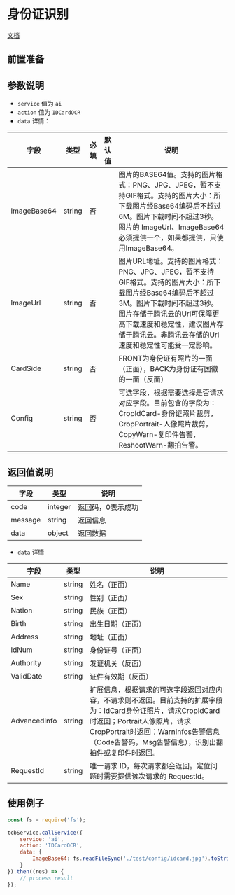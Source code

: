 # 身份证识别

[文档](https://cloud.tencent.com/document/api/866/17597)

## 前置准备

## 参数说明

* `service` 值为 `ai`
* `action` 值为 `IDCardOCR`
* `data` 详情：

| 字段 | 类型 | 必填 | 默认值 | 说明
| --- | --- | --- | --- | ---
| ImageBase64 | string | 否 | | 图片的BASE64值。支持的图片格式：PNG、JPG、JPEG，暂不支持GIF格式。支持的图片大小：所下载图片经Base64编码后不超过6M。图片下载时间不超过3秒。图片的 ImageUrl、ImageBase64必须提供一个，如果都提供，只使用ImageBase64。
| ImageUrl | string | 否 | | 图片URL地址。支持的图片格式：PNG、JPG、JPEG，暂不支持GIF格式。支持的图片大小：所下载图片经Base64编码后不超过3M。图片下载时间不超过3秒。图片存储于腾讯云的Url可保障更高下载速度和稳定性，建议图片存储于腾讯云。非腾讯云存储的Url速度和稳定性可能受一定影响。
| CardSide | string | 否 | | FRONT为身份证有照片的一面（正面），BACK为身份证有国徽的一面（反面）
| Config | string | 否 | | 可选字段，根据需要选择是否请求对应字段。目前包含的字段为：CropIdCard-身份证照片裁剪，CropPortrait-人像照片裁剪，CopyWarn-复印件告警，ReshootWarn-翻拍告警。

## 返回值说明

 字段 | 类型 | 说明
| --- | --- | ---
| code | integer | 返回码，0表示成功
| message | string | 返回信息
| data | object | 返回数据

* `data` 详情

 字段 | 类型 | 说明
| --- | --- | ---
| Name | string | 姓名（正面）
| Sex | string | 性别（正面）
| Nation | string | 民族（正面）
| Birth | string | 出生日期（正面）
| Address | string | 地址（正面）
| IdNum | string | 身份证号（正面）
| Authority | string | 发证机关（反面）
| ValidDate | string | 证件有效期（反面）
| AdvancedInfo | string | 扩展信息，根据请求的可选字段返回对应内容，不请求则不返回。目前支持的扩展字段为：IdCard身份证照片，请求CropIdCard时返回；Portrait人像照片，请求CropPortrait时返回；WarnInfos告警信息（Code告警码，Msg告警信息），识别出翻拍件或复印件时返回。
| RequestId | string | 唯一请求 ID，每次请求都会返回。定位问题时需要提供该次请求的 RequestId。


## 使用例子

```js
const fs = require('fs');

tcbService.callService({
    service: 'ai',
    action: 'IDCardOCR',
    data: {
        ImageBase64: fs.readFileSync('./test/config/idcard.jpg').toString('base64')
    }
}).then((res) => {
    // process result
});
```
